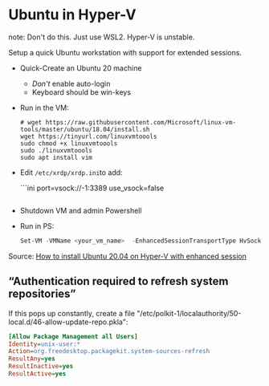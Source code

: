 # Ubuntu in Hyper-V

note: Don't do this. Just use WSL2. Hyper-V is unstable.

Setup a quick Ubuntu workstation with support for extended sessions.

* Quick-Create an Ubuntu 20 machine
  * _Don't_ enable auto-login
  * Keyboard should be win-keys

* Run in the VM:

  ```shell
  # wget https://raw.githubusercontent.com/Microsoft/linux-vm-tools/master/ubuntu/18.04/install.sh
  wget https://tinyurl.com/linuxvmtoools 
  sudo chmod +x linuxvmtoools
  sudo ./linuxvmtoools
  sudo apt install vim
  ```

* Edit `/etc/xrdp/xrdp.ini`to add:

  ​```ini
  port=vsock://-1:3389
  use_vsock=false
  ```
  
* Shutdown VM and admin Powershell
* Run in PS:

  ```powershell
  Set-VM -VMName <your_vm_name>  -EnhancedSessionTransportType HvSocket
  ```

Source: [How to install Ubuntu 20.04 on Hyper-V with enhanced session](https://medium.com/@francescotonini/how-to-install-ubuntu-20-04-on-hyper-v-with-enhanced-session-b20a269a5fa7)

## “Authentication required to refresh system repositories”

If this pops up constantly, create a file "/etc/polkit-1/localauthority/50-local.d/46-allow-update-repo.pkla":

```ini
[Allow Package Management all Users]
Identity=unix-user:*
Action=org.freedesktop.packagekit.system-sources-refresh
ResultAny=yes
ResultInactive=yes
ResultActive=yes
```
